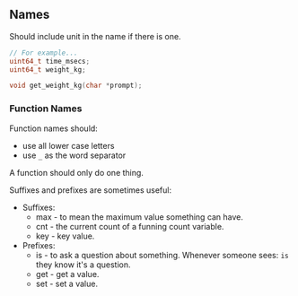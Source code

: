 ## Names
Should include unit in the name if there is one.

```c
// For example...
uint64_t time_msecs;
uint64_t weight_kg;

void get_weight_kg(char *prompt);
```

### Function Names
Function names should:
* use all lower case letters
* use `_` as the word separator

A function should only do one thing.

Suffixes and prefixes are sometimes useful:

* Suffixes:
    * max - to mean the maximum value something can have.
    * cnt - the current count of a funning count variable.
    * key - key value.
* Prefixes:
    * is - to ask a question about something. Whenever someone sees: `is` they know it's a question.
    * get - get a value.
    * set - set a value.

